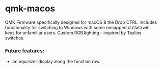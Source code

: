 # qmk-macos
QMK Firmware specifically designed for macOS & the Drop CTRL. Includes functionality for switching to Windows with some 
remapped ctrl/alt/win keys for unfamiliar users. Custom RGB lighting - inspired by Tealios switches. 

### Future features:
- an equalizer display along the function row.
